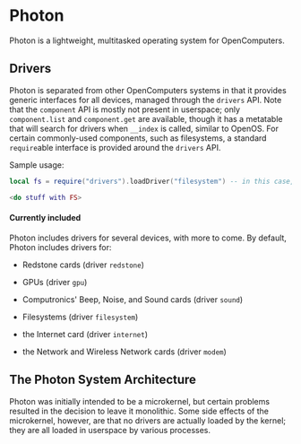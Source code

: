# Photon

Photon is a lightweight, multitasked operating system for OpenComputers.

## Drivers

Photon is separated from other OpenComputers systems in that it provides generic interfaces for all devices, managed through the `drivers` API. Note that the `component` API is mostly not present in userspace; only `component.list` and `component.get` are available, though it has a metatable that will search for drivers when `__index` is called, similar to OpenOS. For certain commonly-used components, such as filesystems, a standard `require`able interface is provided around the `drivers` API.

Sample usage:
```lua
local fs = require("drivers").loadDriver("filesystem") -- in this case, require("filesystem"), or require("component").filesystem work as well

<do stuff with FS>
```

#### Currently included

Photon includes drivers for several devices, with more to come. By default, Photon includes drivers for:

- Redstone cards (driver `redstone`)

- GPUs (driver `gpu`)

- Computronics' Beep, Noise, and Sound cards (driver `sound`)

- Filesystems (driver `filesystem`)

- the Internet card (driver `internet`)

- the Network and Wireless Network cards (driver `modem`)

## The Photon System Architecture

Photon was initially intended to be a microkernel, but certain problems resulted in the decision to leave it monolithic. Some side effects of the microkernel, however, are that no drivers are actually loaded by the kernel; they are all loaded in userspace by various processes.
